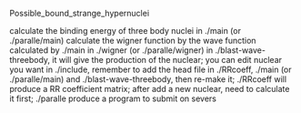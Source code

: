 Possible_bound_strange_hypernuclei

calculate the binding energy of three body nuclei in ./main (or ./paralle/main)
calculate the wigner function by the wave function calculated by ./main in ./wigner (or ./paralle/wigner)
in ./blast-wave-threebody, it will give the production of the nuclear;
you can edit nuclear you want in ./include, remember to add the head file in ./RRcoeff, ./main (or ./paralle/main) and ./blast-wave-threebody, then re-make it;
./RRcoeff will produce a RR coefficient matrix; after add a new nuclear, need to calculate it first;
./paralle produce a program to submit on severs
